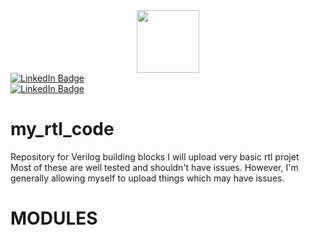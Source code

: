 <div id="header" align="center">
  <img src="https://media.giphy.com/media/M9gbBd9nbDrOTu1Mqx/giphy.gif" width="100"/>
</div>
<div id="badges">
  <a href="https://www.linkedin.com/in/adarsh-k-0868151b6">
    <img src="https://img.shields.io/badge/Adarsh K-blue?style=for-the-badge&logo=linkedin&logoColor=white" alt="LinkedIn Badge"/>
  </a>
 </div>

<div id="badges">
  <a href="https://www.linkedin.com/in/nidhinchandran47/">
    <img src="https://img.shields.io/badge/Nidhin-blue?style=for-the-badge&logo=linkedin&logoColor=white" alt="LinkedIn Badge"/>
  </a>
 </div>

# my_rtl_code
Repository for Verilog building blocks 
I will upload very basic rtl projet  
Most of these are well tested and shouldn't have issues. However, I'm generally allowing myself to upload things which may have issues.

# MODULES

